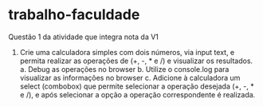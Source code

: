 # trabalho-faculdade

Questão 1 da atividade que integra nota da V1

1. Crie uma calculadora simples com dois números, via input text, e permita realizar as operações de
(+, -, * e /) e visualizar os resultados.
a. Debug as operações no browser
b. Utilize o console.log para visualizar as informações no browser
c. Adicione à calculadora um select (combobox) que permite selecionar a operação desejada (+,
-, * e /), e após selecionar a opção a operação correspondente é realizada.

